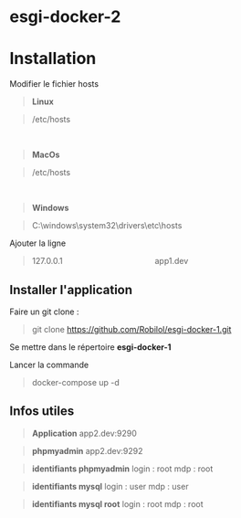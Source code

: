 # esgi-docker-2

Installation
===================

Modifier le fichier hosts
> **Linux**

> /etc/hosts

<br/>

> **MacOs**

> /etc/hosts

<br/>

> **Windows**

> C:\windows\system32\drivers\etc\hosts

Ajouter la ligne
> 127.0.0.1 &nbsp; &nbsp; &nbsp; &nbsp; &nbsp; &nbsp; &nbsp; &nbsp; &nbsp; &nbsp; &nbsp; &nbsp; &nbsp; &nbsp; &nbsp; &nbsp; &nbsp; &nbsp; &nbsp; &nbsp; app1.dev



Installer l'application
-------------

Faire un git clone :
> git clone https://github.com/Robilol/esgi-docker-1.git

Se mettre dans le répertoire **esgi-docker-1**

Lancer la commande
> docker-compose up -d

Infos utiles
-------------
>**Application**
> app2.dev:9290

>**phpmyadmin**
> app2.dev:9292

>**identifiants phpmyadmin**
> login : root
> mdp : root

>**identifiants mysql**
> login : user
> mdp : user

>**identifiants mysql root**
> login : root
> mdp : root
